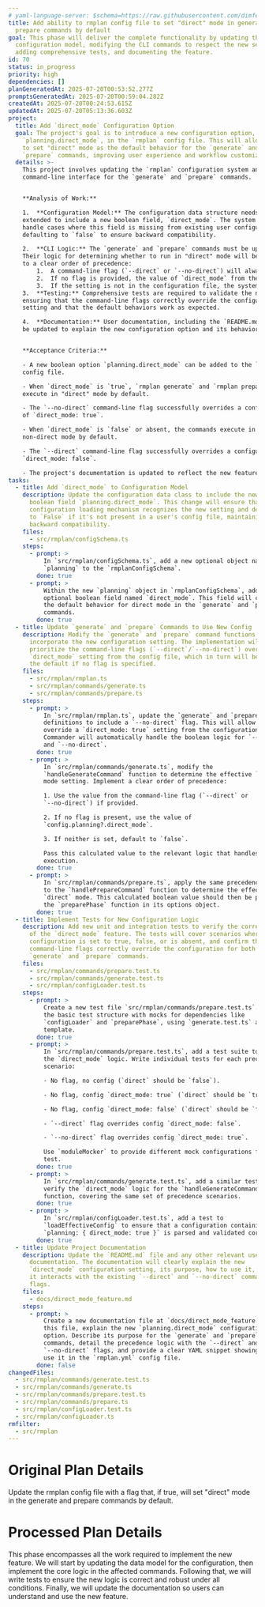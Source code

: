 ```yaml
---
# yaml-language-server: $schema=https://raw.githubusercontent.com/dimfeld/llmutils/main/schema/rmplan-plan-schema.json
title: Add ability to rmplan config file to set "direct" mode in generate and
  prepare commands by default
goal: This phase will deliver the complete functionality by updating the
  configuration model, modifying the CLI commands to respect the new setting,
  adding comprehensive tests, and documenting the feature.
id: 70
status: in_progress
priority: high
dependencies: []
planGeneratedAt: 2025-07-20T00:53:52.277Z
promptsGeneratedAt: 2025-07-20T00:59:04.282Z
createdAt: 2025-07-20T00:24:53.615Z
updatedAt: 2025-07-20T05:13:36.603Z
project:
  title: Add `direct_mode` Configuration Option
  goal: The project's goal is to introduce a new configuration option,
    `planning.direct_mode`, in the `rmplan` config file. This will allow users
    to set "direct" mode as the default behavior for the `generate` and
    `prepare` commands, improving user experience and workflow customization.
  details: >-
    This project involves updating the `rmplan` configuration system and the
    command-line interface for the `generate` and `prepare` commands.


    **Analysis of Work:**

    1.  **Configuration Model:** The configuration data structure needs to be
    extended to include a new boolean field, `direct_mode`. The system must
    handle cases where this field is missing from existing user configurations,
    defaulting to `false` to ensure backward compatibility.

    2.  **CLI Logic:** The `generate` and `prepare` commands must be updated.
    Their logic for determining whether to run in "direct" mode will be changed
    to a clear order of precedence:
        1.  A command-line flag (`--direct` or `--no-direct`) will always have the highest priority.
        2.  If no flag is provided, the value of `direct_mode` from the configuration file will be used.
        3.  If the setting is not in the configuration file, the system will default to non-direct mode (`false`).
    3.  **Testing:** Comprehensive tests are required to validate the new logic,
    ensuring that the command-line flags correctly override the configuration
    setting and that the default behaviors work as expected.

    4.  **Documentation:** User documentation, including the `README.md`, must
    be updated to explain the new configuration option and its behavior.


    **Acceptance Criteria:**

    - A new boolean option `planning.direct_mode` can be added to the `rmplan`
    config file.

    - When `direct_mode` is `true`, `rmplan generate` and `rmplan prepare`
    execute in "direct" mode by default.

    - The `--no-direct` command-line flag successfully overrides a configuration
    of `direct_mode: true`.

    - When `direct_mode` is `false` or absent, the commands execute in
    non-direct mode by default.

    - The `--direct` command-line flag successfully overrides a configuration of
    `direct_mode: false`.

    - The project's documentation is updated to reflect the new feature.
tasks:
  - title: Add `direct_mode` to Configuration Model
    description: Update the configuration data class to include the new optional
      boolean field `planning.direct_mode`. This change will ensure that the
      configuration loading mechanism recognizes the new setting and defaults it
      to `False` if it's not present in a user's config file, maintaining
      backward compatibility.
    files:
      - src/rmplan/configSchema.ts
    steps:
      - prompt: >
          In `src/rmplan/configSchema.ts`, add a new optional object named
          `planning` to the `rmplanConfigSchema`.
        done: true
      - prompt: >
          Within the new `planning` object in `rmplanConfigSchema`, add an
          optional boolean field named `direct_mode`. This field will control
          the default behavior for direct mode in the `generate` and `prepare`
          commands.
        done: true
  - title: Update `generate` and `prepare` Commands to Use New Config
    description: Modify the `generate` and `prepare` command functions to
      incorporate the new configuration setting. The implementation will
      prioritize the command-line flags (`--direct`/`--no-direct`) over the
      `direct_mode` setting from the config file, which in turn will be used as
      the default if no flag is specified.
    files:
      - src/rmplan/rmplan.ts
      - src/rmplan/commands/generate.ts
      - src/rmplan/commands/prepare.ts
    steps:
      - prompt: >
          In `src/rmplan/rmplan.ts`, update the `generate` and `prepare` command
          definitions to include a `--no-direct` flag. This will allow users to
          override a `direct_mode: true` setting from the configuration file.
          Commander will automatically handle the boolean logic for `--direct`
          and `--no-direct`.
        done: true
      - prompt: >
          In `src/rmplan/commands/generate.ts`, modify the
          `handleGenerateCommand` function to determine the effective `direct`
          mode setting. Implement a clear order of precedence:

          1. Use the value from the command-line flag (`--direct` or
          `--no-direct`) if provided.

          2. If no flag is present, use the value of
          `config.planning?.direct_mode`.

          3. If neither is set, default to `false`.

          Pass this calculated value to the relevant logic that handles direct
          execution.
        done: true
      - prompt: >
          In `src/rmplan/commands/prepare.ts`, apply the same precedence logic
          to the `handlePrepareCommand` function to determine the effective
          `direct` mode. This calculated boolean value should then be passed to
          the `preparePhase` function in its options object.
        done: true
  - title: Implement Tests for New Configuration Logic
    description: Add new unit and integration tests to verify the correct behavior
      of the `direct_mode` feature. The tests will cover scenarios where the
      configuration is set to true, false, or is absent, and confirm that
      command-line flags correctly override the configuration for both the
      `generate` and `prepare` commands.
    files:
      - src/rmplan/commands/prepare.test.ts
      - src/rmplan/commands/generate.test.ts
      - src/rmplan/configLoader.test.ts
    steps:
      - prompt: >
          Create a new test file `src/rmplan/commands/prepare.test.ts`. Set up
          the basic test structure with mocks for dependencies like
          `configLoader` and `preparePhase`, using `generate.test.ts` as a
          template.
        done: true
      - prompt: >
          In `src/rmplan/commands/prepare.test.ts`, add a test suite to verify
          the `direct_mode` logic. Write individual tests for each precedence
          scenario:

          - No flag, no config (`direct` should be `false`).

          - No flag, config `direct_mode: true` (`direct` should be `true`).

          - No flag, config `direct_mode: false` (`direct` should be `false`).

          - `--direct` flag overrides config `direct_mode: false`.

          - `--no-direct` flag overrides config `direct_mode: true`.

          Use `moduleMocker` to provide different mock configurations for each
          test.
        done: true
      - prompt: >
          In `src/rmplan/commands/generate.test.ts`, add a similar test suite to
          verify the `direct_mode` logic for the `handleGenerateCommand`
          function, covering the same set of precedence scenarios.
        done: true
      - prompt: >
          In `src/rmplan/configLoader.test.ts`, add a test to
          `loadEffectiveConfig` to ensure that a configuration containing
          `planning: { direct_mode: true }` is parsed and validated correctly.
        done: true
  - title: Update Project Documentation
    description: Update the `README.md` file and any other relevant user-facing
      documentation. The documentation will clearly explain the new
      `direct_mode` configuration setting, its purpose, how to use it, and how
      it interacts with the existing `--direct` and `--no-direct` command-line
      flags.
    files:
      - docs/direct_mode_feature.md
    steps:
      - prompt: >
          Create a new documentation file at `docs/direct_mode_feature.md`. In
          this file, explain the new `planning.direct_mode` configuration
          option. Describe its purpose for the `generate` and `prepare`
          commands, detail the precedence logic with the `--direct` and
          `--no-direct` flags, and provide a clear YAML snippet showing how to
          use it in the `rmplan.yml` config file.
        done: false
changedFiles:
  - src/rmplan/commands/generate.test.ts
  - src/rmplan/commands/generate.ts
  - src/rmplan/commands/prepare.test.ts
  - src/rmplan/commands/prepare.ts
  - src/rmplan/configLoader.test.ts
  - src/rmplan/configLoader.ts
rmfilter:
  - src/rmplan
---
```


# Original Plan Details

Update the rmplan config file with a flag that, if true, will set "direct" mode in the
generate and prepare commands by default.

# Processed Plan Details

This phase encompasses all the work required to implement the new feature. We will start by updating the data model for the configuration, then implement the core logic in the affected commands. Following that, we will write tests to ensure the new logic is correct and robust under all conditions. Finally, we will update the documentation so users can understand and use the new feature.
